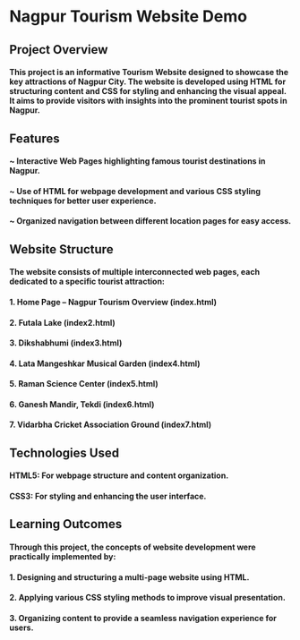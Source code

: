 # Nagpur Tourism Website Demo

## Project Overview
#### This project is an informative Tourism Website designed to showcase the key attractions of Nagpur City. The website is developed using HTML for structuring content and CSS for styling and enhancing the visual appeal. It aims to provide visitors with insights into the prominent tourist spots in Nagpur.


## Features
#### ~ Interactive Web Pages highlighting famous tourist destinations in Nagpur.
#### ~ Use of HTML for webpage development and various CSS styling techniques for better user experience.
#### ~ Organized navigation between different location pages for easy access.


## Website Structure
#### The website consists of multiple interconnected web pages, each dedicated to a specific tourist attraction:
#### 1. Home Page – Nagpur Tourism Overview (index.html)
#### 2. Futala Lake (index2.html)
#### 3. Dikshabhumi (index3.html)
#### 4. Lata Mangeshkar Musical Garden (index4.html)
#### 5. Raman Science Center (index5.html)
#### 6. Ganesh Mandir, Tekdi (index6.html)
#### 7. Vidarbha Cricket Association Ground (index7.html)


## Technologies Used
#### HTML5: For webpage structure and content organization.
#### CSS3: For styling and enhancing the user interface.


## Learning Outcomes
#### Through this project, the concepts of website development were practically implemented by:
#### 1. Designing and structuring a multi-page website using HTML.
#### 2. Applying various CSS styling methods to improve visual presentation.
#### 3. Organizing content to provide a seamless navigation experience for users.
